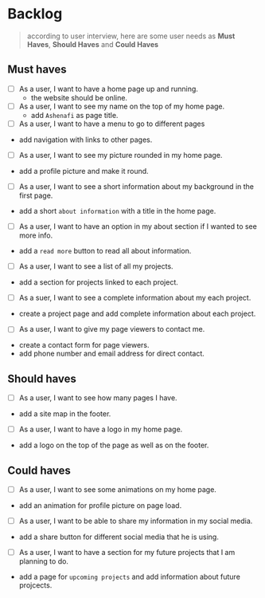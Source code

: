 # Backlog
> according to user interview, here are some user needs as **Must Haves**, **Should Haves** and **Could Haves**

## Must haves
- [ ] As a user, I want to have a home page up and running.
  - the website should be online.
- [ ] As a user, I want to see my name on the top of my home page.
  - add `Ashenafi` as page title.
- [ ] As a user, I want to have a menu to go to different pages
 - add navigation with links to other pages.
- [ ] As a user, I want to see my picture rounded in my home page.
 - add a profile picture and make it round.
- [ ] As a user, I want to see a short information about my background in the first page.
 - add a short `about information` with a title in the home page.
- [ ] As a user, I want to have an option in my about section if I wanted to see more info.
 - add a `read more` button to read all about information.
- [ ] As a user, I want to see a list of all my projects.
 - add a section for projects linked to each project.
- [ ] As a suer, I want to see a complete information about my each project.
 - create a project page and add complete information about each project.
- [ ] As a user, I want to give my page viewers to contact me.
 - create a contact form for page viewers.
 - add phone number and email address for direct contact.

## Should haves
- [ ] As a user, I want to see how many pages I have.
 - add a site map in the footer.
- [ ] As a user, I want to have a logo in my home page.
 - add a logo on the top of the page as well as on the footer.

## Could haves
- [ ] As a user, I want to see some animations on my home page.
 - add an animation for profile picture on page load.
- [ ] As a user, I want to be able to share my information in my social media.
 - add a share button for different social media that he is using.
- [ ] As a user, I want to have a section for my future projects that I am planning to do.
 - add a page for `upcoming projects` and add information about future projcects.
 
